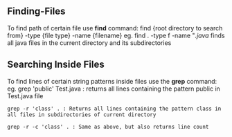 ## Finding-Files
To find path of certain file use **find** command:
	find {root directory to search from} -type {file type} -name {filename}
	eg.
find . -type f -name "*.java*
finds all java files in the current directory and its subdirectories

## Searching Inside Files
To find lines of certain string patterns inside files use the **grep** command:
	eg. grep 'public' Test.java : returns all lines containing the pattern public in Test.java file
	
	grep -r 'class' . : Returns all lines containing the pattern class in all files in subdirectories of current directory

	grep -r -c 'class' . : Same as above, but also returns line count

